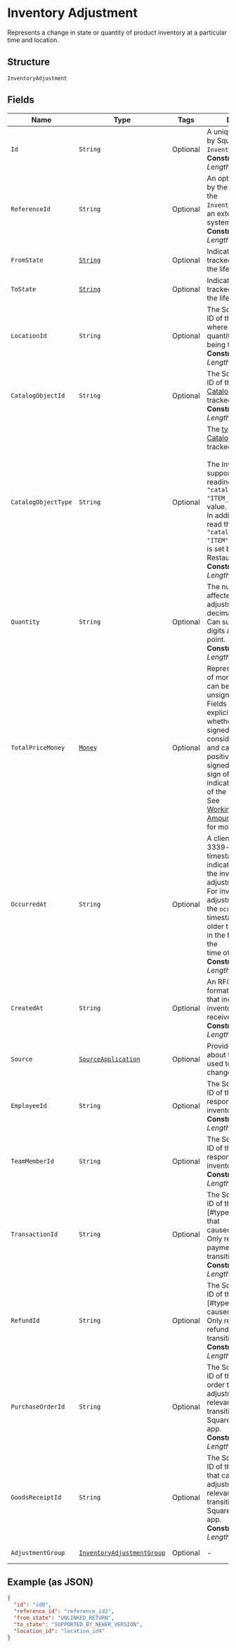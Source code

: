 
# Inventory Adjustment

Represents a change in state or quantity of product inventory at a
particular time and location.

## Structure

`InventoryAdjustment`

## Fields

| Name | Type | Tags | Description | Getter |
|  --- | --- | --- | --- | --- |
| `Id` | `String` | Optional | A unique ID generated by Square for the<br>`InventoryAdjustment`.<br>**Constraints**: *Maximum Length*: `100` | String getId() |
| `ReferenceId` | `String` | Optional | An optional ID provided by the application to tie the<br>`InventoryAdjustment` to an external<br>system.<br>**Constraints**: *Maximum Length*: `255` | String getReferenceId() |
| `FromState` | [`String`](../../doc/models/inventory-state.md) | Optional | Indicates the state of a tracked item quantity in the lifecycle of goods. | String getFromState() |
| `ToState` | [`String`](../../doc/models/inventory-state.md) | Optional | Indicates the state of a tracked item quantity in the lifecycle of goods. | String getToState() |
| `LocationId` | `String` | Optional | The Square-generated ID of the [Location](../../doc/models/location.md) where the related<br>quantity of items is being tracked.<br>**Constraints**: *Maximum Length*: `100` | String getLocationId() |
| `CatalogObjectId` | `String` | Optional | The Square-generated ID of the<br>[CatalogObject](../../doc/models/catalog-object.md) being tracked.<br>**Constraints**: *Maximum Length*: `100` | String getCatalogObjectId() |
| `CatalogObjectType` | `String` | Optional | The [type](../../doc/models/catalog-object-type.md) of the [CatalogObject](../../doc/models/catalog-object.md) being tracked.<br><br>The Inventory API supports setting and reading the `"catalog_object_type": "ITEM_VARIATION"` field value.<br>In addition, it can also read the `"catalog_object_type": "ITEM"` field value that is set by the Square Restaurants app.<br>**Constraints**: *Maximum Length*: `14` | String getCatalogObjectType() |
| `Quantity` | `String` | Optional | The number of items affected by the adjustment as a decimal string.<br>Can support up to 5 digits after the decimal point.<br>**Constraints**: *Maximum Length*: `26` | String getQuantity() |
| `TotalPriceMoney` | [`Money`](../../doc/models/money.md) | Optional | Represents an amount of money. `Money` fields can be signed or unsigned.<br>Fields that do not explicitly define whether they are signed or unsigned are<br>considered unsigned and can only hold positive amounts. For signed fields, the<br>sign of the value indicates the purpose of the money transfer. See<br>[Working with Monetary Amounts](../../https://developer.squareup.com/docs/build-basics/working-with-monetary-amounts)<br>for more information. | Money getTotalPriceMoney() |
| `OccurredAt` | `String` | Optional | A client-generated RFC 3339-formatted timestamp that indicates when<br>the inventory adjustment took place. For inventory adjustment updates, the `occurred_at`<br>timestamp cannot be older than 24 hours or in the future relative to the<br>time of the request.<br>**Constraints**: *Maximum Length*: `34` | String getOccurredAt() |
| `CreatedAt` | `String` | Optional | An RFC 3339-formatted timestamp that indicates when the inventory adjustment is received.<br>**Constraints**: *Maximum Length*: `34` | String getCreatedAt() |
| `Source` | [`SourceApplication`](../../doc/models/source-application.md) | Optional | Provides information about the application used to generate a change. | SourceApplication getSource() |
| `EmployeeId` | `String` | Optional | The Square-generated ID of the [Employee](../../doc/models/employee.md) responsible for the<br>inventory adjustment.<br>**Constraints**: *Maximum Length*: `100` | String getEmployeeId() |
| `TeamMemberId` | `String` | Optional | The Square-generated ID of the [Team Member](../../doc/models/team-member.md) responsible for the<br>inventory adjustment.<br>**Constraints**: *Maximum Length*: `100` | String getTeamMemberId() |
| `TransactionId` | `String` | Optional | The Square-generated ID of the [Transaction][#type-transaction] that<br>caused the adjustment. Only relevant for payment-related state<br>transitions.<br>**Constraints**: *Maximum Length*: `255` | String getTransactionId() |
| `RefundId` | `String` | Optional | The Square-generated ID of the [Refund][#type-refund] that<br>caused the adjustment. Only relevant for refund-related state<br>transitions.<br>**Constraints**: *Maximum Length*: `255` | String getRefundId() |
| `PurchaseOrderId` | `String` | Optional | The Square-generated ID of the purchase order that caused the<br>adjustment. Only relevant for state transitions from the Square for Retail<br>app.<br>**Constraints**: *Maximum Length*: `100` | String getPurchaseOrderId() |
| `GoodsReceiptId` | `String` | Optional | The Square-generated ID of the goods receipt that caused the<br>adjustment. Only relevant for state transitions from the Square for Retail<br>app.<br>**Constraints**: *Maximum Length*: `100` | String getGoodsReceiptId() |
| `AdjustmentGroup` | [`InventoryAdjustmentGroup`](../../doc/models/inventory-adjustment-group.md) | Optional | - | InventoryAdjustmentGroup getAdjustmentGroup() |

## Example (as JSON)

```json
{
  "id": "id0",
  "reference_id": "reference_id2",
  "from_state": "UNLINKED_RETURN",
  "to_state": "SUPPORTED_BY_NEWER_VERSION",
  "location_id": "location_id4"
}
```

